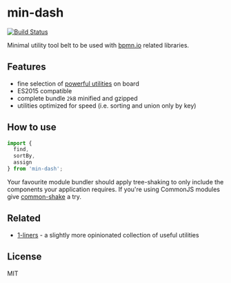 # min-dash

[![Build Status](https://travis-ci.org/bpmn-io/min-dash.svg?branch=master)](https://travis-ci.org/bpmn-io/min-dash)

Minimal utility tool belt to be used with [bpmn.io](https://bpmn.io/) related libraries.


## Features

* fine selection of [powerful utilities](./lib) on board
* ES2015 compatible
* complete bundle `2kB` minified and gzipped
* utilities optimized for speed (i.e. sorting and union only by key)


## How to use

```javascript
import {
  find,
  sortBy,
  assign
} from 'min-dash';
```

Your favourite module bundler should apply tree-shaking to only include the components your application requires. If you're using CommonJS modules give [common-shake](https://github.com/indutny/common-shake) a try.


## Related

* [1-liners](https://github.com/1-liners/1-liners) - a slightly more opinionated collection of useful utilities


## License

MIT

